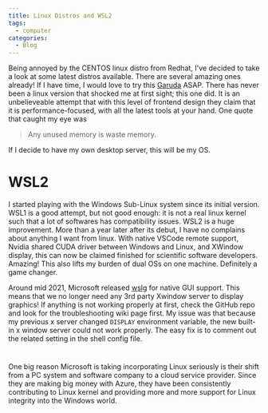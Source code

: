 ```yaml
---
title: Linux Distros and WSL2
tags:
  - computer
categories:
  - Blog
---
```


Being annoyed by the CENTOS linux distro from Redhat, I've decided to take a look at some latest distros available.
There are several amazing ones already! If I have time, I would love to try this [Garuda](https://garudalinux.org/) ASAP.
There has never been a linux version that shocked me at first sight; this one did.
It is an unbelieveable attempt that with this level of frontend design they claim that it is performance-focused, with all the latest tools at your hand.
One quote that caught my eye was
> Any unused memory is waste memory.

If I decide to have my own desktop server, this will be my OS.


# WSL2

I started playing with the Windows Sub-Linux system since its initial version.
WSL1 is a good attempt, but not good enough: it is not a real linux kernel such that a lot of softwares has compatibility issues.
WSL2 is a huge improvement. More than a year later after its debut, I have no complains about anything I want from linux.
With native VSCode remote support, Nvidia shared CUDA driver between Windows and Linux, and XWindow display, this can now be claimed finished for scientific software developers.
Amazing!
This also lifts my burden of dual OSs on one machine. Definitely a game changer.

Around mid 2021, Microsoft released [wslg](https://devblogs.microsoft.com/commandline/the-initial-preview-of-gui-app-support-is-now-available-for-the-windows-subsystem-for-linux-2/) for native GUI support. This means that we no longer need any 3rd party Xwindow server to display graphics! If anything is not working properly at first, check the GitHub repo and look for the troubleshooting wiki page first. My issue was that because my previous x server changed `DISPLAY` environment variable, the new built-in x window server could not work properly. The easy fix is to comment out the related setting in the shell config file.

#

One big reason Microsoft is taking incorporating Linux seriously is their shift from a PC system and software company to a cloud service provider. Since they are making big money with Azure, they have been consistently contributing to Linux kernel and providing more and more support for Linux integrity into the Windows world.
